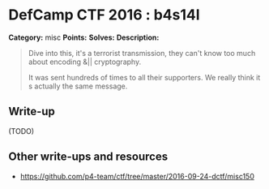 # DefCamp CTF 2016 : b4s14l

**Category:** misc
**Points:**
**Solves:**
**Description:**

> Dive into this, it's a terrorist transmission, they can't know too much about encoding &|| cryptography.
>
> It was sent hundreds of times to all their supporters. We really think it s actually the same message.

## Write-up

(TODO)

## Other write-ups and resources

* https://github.com/p4-team/ctf/tree/master/2016-09-24-dctf/misc150
